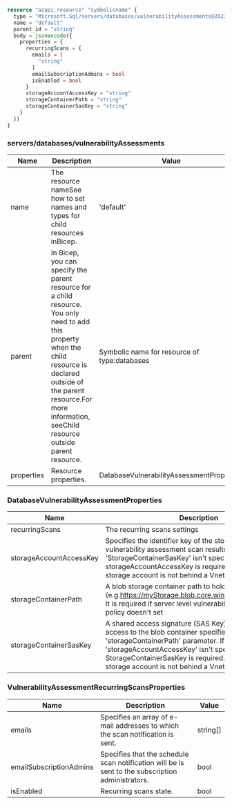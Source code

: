 ```terraform
resource "azapi_resource" "symbolicname" {
  type = "Microsoft.Sql/servers/databases/vulnerabilityAssessments@2022-05-01-preview"
  name = "default"
  parent_id = "string"
  body = jsonencode({
    properties = {
      recurringScans = {
        emails = [
          "string"
        ]
        emailSubscriptionAdmins = bool
        isEnabled = bool
      }
      storageAccountAccessKey = "string"
      storageContainerPath = "string"
      storageContainerSasKey = "string"
    }
  })
}

```

### servers/databases/vulnerabilityAssessments

| Name | Description | Value |
|-|-|-|
| name | The resource nameSee how to set names and types for child resources inBicep. | 'default' |
| parent | In Bicep, you can specify the parent resource for a child resource. You only need to add this property when the child resource is declared outside of the parent resource.For more information, seeChild resource outside parent resource. | Symbolic name for resource of type:databases |
| properties | Resource properties. | DatabaseVulnerabilityAssessmentProperties |


### DatabaseVulnerabilityAssessmentProperties

| Name | Description | Value |
|-|-|-|
| recurringScans | The recurring scans settings | VulnerabilityAssessmentRecurringScansProperties |
| storageAccountAccessKey | Specifies the identifier key of the storage account for vulnerability assessment scan results. If 'StorageContainerSasKey' isn't specified, storageAccountAccessKey is required. Applies only if the storage account is not behind a Vnet or a firewall | string |
| storageContainerPath | A blob storage container path to hold the scan results (e.g.https://myStorage.blob.core.windows.net/VaScans/).  It is required if server level vulnerability assessment policy doesn't set | string |
| storageContainerSasKey | A shared access signature (SAS Key) that has write access to the blob container specified in 'storageContainerPath' parameter. If 'storageAccountAccessKey' isn't specified, StorageContainerSasKey is required. Applies only if the storage account is not behind a Vnet or a firewall | string |


### VulnerabilityAssessmentRecurringScansProperties

| Name | Description | Value |
|-|-|-|
| emails | Specifies an array of e-mail addresses to which the scan notification is sent. | string[] |
| emailSubscriptionAdmins | Specifies that the schedule scan notification will be is sent to the subscription administrators. | bool |
| isEnabled | Recurring scans state. | bool |


